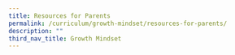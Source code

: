 ```yaml
---
title: Resources for Parents
permalink: /curriculum/growth-mindset/resources-for-parents/
description: ""
third_nav_title: Growth Mindset
---
```

